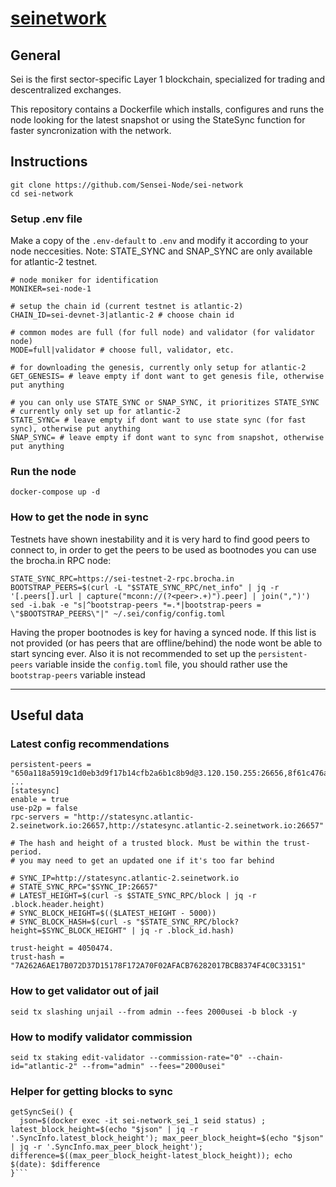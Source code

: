 # [seinetwork](https://www.seinetwork.io/)

## General 

Sei is the first sector-specific Layer 1 blockchain, specialized for trading and descentralized exchanges. 

This repository contains a Dockerfile which installs, configures and runs the node looking for the latest snapshot or using the StateSync function for faster syncronization with the network. 


## Instructions

```
git clone https://github.com/Sensei-Node/sei-network
cd sei-network
``` 

### Setup .env file

Make a copy of the `.env-default` to `.env` and modify it according to your node neccesities. Note: STATE_SYNC and SNAP_SYNC are only available for atlantic-2 testnet.

```
# node moniker for identification
MONIKER=sei-node-1

# setup the chain id (current testnet is atlantic-2)
CHAIN_ID=sei-devnet-3|atlantic-2 # choose chain id

# common modes are full (for full node) and validator (for validator node)
MODE=full|validator # choose full, validator, etc.

# for downloading the genesis, currently only setup for atlantic-2
GET_GENESIS= # leave empty if dont want to get genesis file, otherwise put anything

# you can only use STATE_SYNC or SNAP_SYNC, it prioritizes STATE_SYNC
# currently only set up for atlantic-2
STATE_SYNC= # leave empty if dont want to use state sync (for fast sync), otherwise put anything
SNAP_SYNC= # leave empty if dont want to sync from snapshot, otherwise put anything
```

### Run the node

```
docker-compose up -d
``` 

### How to get the node in sync

Testnets have shown inestability and it is very hard to find good peers to connect to, in order to get the peers to be used as bootnodes you can use the brocha.in RPC node:

```
STATE_SYNC_RPC=https://sei-testnet-2-rpc.brocha.in
BOOTSTRAP_PEERS=$(curl -L "$STATE_SYNC_RPC/net_info" | jq -r '[.peers[].url | capture("mconn://(?<peer>.+)").peer] | join(",")')
sed -i.bak -e "s|^bootstrap-peers *=.*|bootstrap-peers = \"$BOOTSTRAP_PEERS\"|" ~/.sei/config/config.toml
```

Having the proper bootnodes is key for having a synced node. If this list is not provided (or has peers that are offline/behind) the node wont be able to start syncing ever. Also it is not recommended to set up the `persistent-peers` variable inside the `config.toml` file, you should rather use the `bootstrap-peers` variable instead

---

## Useful data

### Latest config recommendations

```
persistent-peers = "650a118a5919c1d0eb3d9f17b14cfb2a6b1c8b9d@3.120.150.255:26656,8f61c476ae8862cf5a965f4cb61eb5e217b61927@18.197.228.134:26656,171d20a5e4a6559046cef78fbdeaea4d786c85ad@162.19.232.131:26656,622edfc381a73cb9a624815831d3cbfecab04e4a@141.94.100.234:26656,862b03573172a3366afe1cabb903ba0552689e63@198.244.228.59:11956,650a118a5919c1d0eb3d9f17b14cfb2a6b1c8b9d@3.120.150.255:26656,79389ef8775ad3310b77fcd935db30f32b5ba764@65.108.136.152:28656,4944c0fb34a76ad537f4eefa1734d6f6a2da5ed0@65.109.115.226:11956,f516643bb00dc73b88af8d259736b8cbdf682bab@65.109.32.174:33656,56a1d17ff164627a1102528014d4d165f9862985@65.109.94.250:27656,8f61c476ae8862cf5a965f4cb61eb5e217b61927@18.197.228.134:27656"
...
[statesync]
enable = true
use-p2p = false
rpc-servers = "http://statesync.atlantic-2.seinetwork.io:26657,http://statesync.atlantic-2.seinetwork.io:26657"

# The hash and height of a trusted block. Must be within the trust-period.
# you may need to get an updated one if it's too far behind

# SYNC_IP=http://statesync.atlantic-2.seinetwork.io
# STATE_SYNC_RPC="$SYNC_IP:26657"
# LATEST_HEIGHT=$(curl -s $STATE_SYNC_RPC/block | jq -r .block.header.height)
# SYNC_BLOCK_HEIGHT=$(($LATEST_HEIGHT - 5000))
# SYNC_BLOCK_HASH=$(curl -s "$STATE_SYNC_RPC/block?height=$SYNC_BLOCK_HEIGHT" | jq -r .block_id.hash)

trust-height = 4050474. 
trust-hash = "7A262A6AE17B072D37D15178F172A70F02AFACB76282017BCB8374F4C0C33151"
```

### How to get validator out of jail

`seid tx slashing unjail --from admin --fees 2000usei -b block -y`

### How to modify validator commission

`seid tx staking edit-validator --commission-rate="0" --chain-id="atlantic-2" --from="admin" --fees="2000usei"`

### Helper for getting blocks to sync

```
getSyncSei() {
  json=$(docker exec -it sei-network_sei_1 seid status) ; latest_block_height=$(echo "$json" | jq -r '.SyncInfo.latest_block_height'); max_peer_block_height=$(echo "$json" | jq -r '.SyncInfo.max_peer_block_height'); difference=$((max_peer_block_height-latest_block_height)); echo $(date): $difference
}```
